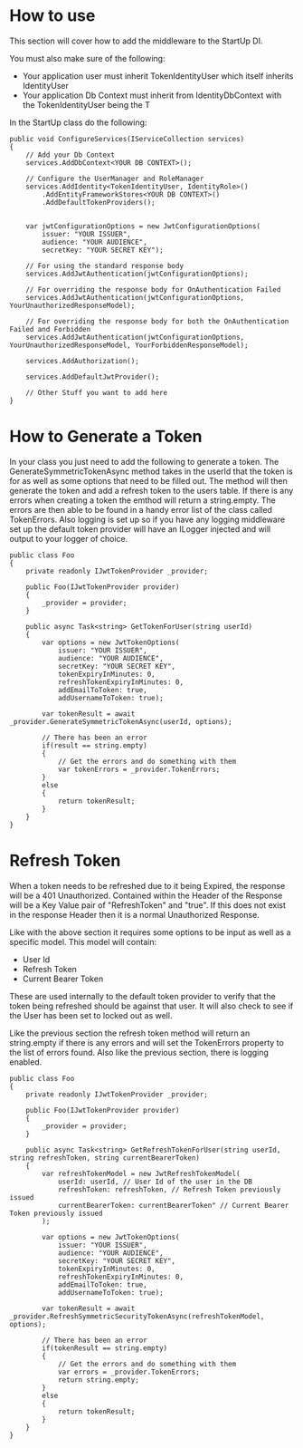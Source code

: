 ﻿# How to use

This section will cover how to add the middleware to the StartUp DI.

You must also make sure of the following:

* Your application user must inherit TokenIdentityUser which itself inherits IdentityUser
* Your application Db Context must inherit from IdentityDbContext<T> with the TokenIdentityUser being the T 

In the StartUp class do the following:


	public void ConfigureServices(IServiceCollection services)
	{
		// Add your Db Context
		services.AddDbContext<YOUR DB CONTEXT>();

		// Configure the UserManager and RoleManager
		services.AddIdentity<TokenIdentityUser, IdentityRole>()
			.AddEntityFrameworkStores<YOUR DB CONTEXT>()
			.AddDefaultTokenProviders();


		var jwtConfigurationOptions = new JwtConfigurationOptions(
			issuer: "YOUR ISSUER", 
			audience: "YOUR AUDIENCE", 
			secretKey: "YOUR SECRET KEY");

		// For using the standard response body
		services.AddJwtAuthentication(jwtConfigurationOptions);

		// For overriding the response body for OnAuthentication Failed
		services.AddJwtAuthentication(jwtConfigurationOptions, YourUnauthorizedResponseModel);

		// For overriding the response body for both the OnAuthentication Failed and Forbidden
		services.AddJwtAuthentication(jwtConfigurationOptions, YourUnauthorizedResponseModel, YourForbiddenResponseModel);

		services.AddAuthorization();

		services.AddDefaultJwtProvider();

		// Other Stuff you want to add here
	}

# How to Generate a Token

In your class you just need to add the following to generate a token. The GenerateSymmetricTokenAsync method 
takes in the userId that the token is for as well as some options that need to be filled out. 
The method will then generate the token and add a refresh token to the users table.
If there is any errors when creating a token the emthod will return a string.empty. The errors are then able to be 
found in a handy error list of the class called TokenErrors. Also logging is set up so if you have any logging middleware 
set up the default token provider will have an ILogger injected and will output to your logger of choice.

	public class Foo
	{
		private readonly IJwtTokenProvider _provider;

		public Foo(IJwtTokenProvider provider)
		{
			_provider = provider;
		}

		public async Task<string> GetTokenForUser(string userId)
		{
			var options = new JwtTokenOptions(
				issuer: "YOUR ISSUER",
				audience: "YOUR AUDIENCE",
				secretKey: "YOUR SECRET KEY",
				tokenExpiryInMinutes: 0,
				refreshTokenExpiryInMinutes: 0,
				addEmailToToken: true,
				addUsernameToToken: true);

			var tokenResult = await _provider.GenerateSymmetricTokenAsync(userId, options);
			
			// There has been an error
			if(result == string.empty)
			{
				// Get the errors and do something with them
				var tokenErrors = _provider.TokenErrors;
			}
			else
			{
				return tokenResult;
			}
		}
	}

# Refresh Token

When a token needs to be refreshed due to it being Expired, the response will be a 401 Unauthorized. Contained 
within the Header of the Response will be a Key Value pair of "RefreshToken" and "true". If this does not exist in the 
response Header then it is a normal Unauthorized Response. 

Like with the above section it requires some options to be input as well as a specific model. This model will contain:

* User Id
* Refresh Token
* Current Bearer Token

These are used internally to the default token provider to verify that the token being refreshed should be against that user. 
It will also check to see if the User has been set to locked out as well. 

Like the previous section the refresh token method will return an string.empty if there is any errors and will set the
TokenErrors property to the list of errors found. Also like the previous section, there is logging enabled.

	public class Foo
	{
		private readonly IJwtTokenProvider _provider;

		public Foo(IJwtTokenProvider provider)
		{
			_provider = provider;
		}

		public async Task<string> GetRefreshTokenForUser(string userId, string refreshToken, string currentBearerToken)
		{
			var refreshTokenModel = new JwtRefreshTokenModel(
				userId: userId, // User Id of the user in the DB
				refreshToken: refreshToken, // Refresh Token previously issued
				currentBearerToken: currentBearerToken" // Current Bearer Token previously issued
			);

			var options = new JwtTokenOptions(
				issuer: "YOUR ISSUER",
				audience: "YOUR AUDIENCE",
				secretKey: "YOUR SECRET KEY",
				tokenExpiryInMinutes: 0,
				refreshTokenExpiryInMinutes: 0,
				addEmailToToken: true,
				addUsernameToToken: true);

			var tokenResult = await _provider.RefreshSymmetricSecurityTokenAsync(refreshTokenModel, options);
			
			// There has been an error
			if(tokenResult == string.empty)
			{
				// Get the errors and do something with them
				var errors = _provider.TokenErrors;
				return string.empty;
			}
			else
			{
				return tokenResult;
			}
		}
	}
